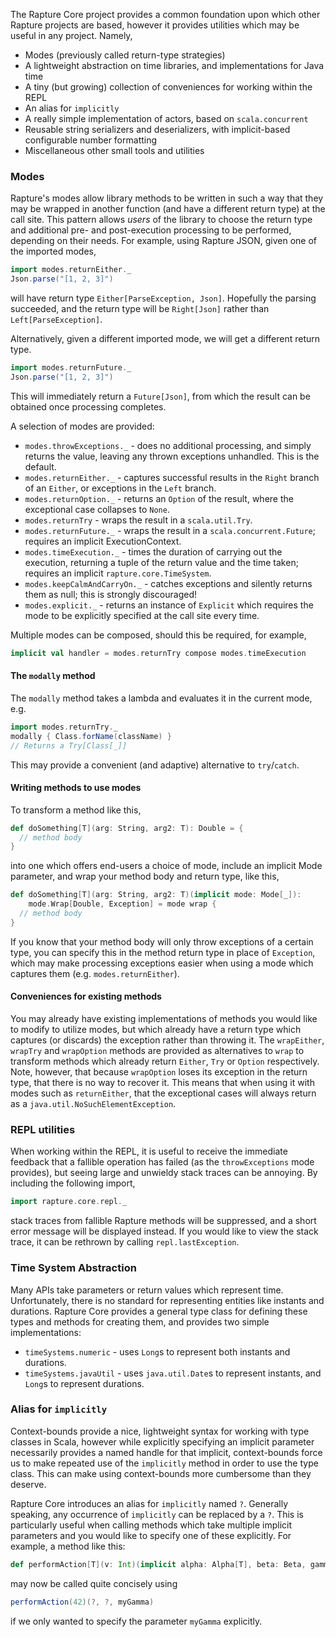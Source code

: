 The Rapture Core project provides a common foundation upon which other Rapture projects are
based, however it provides utilities which may be useful in any project. Namely,

 - Modes (previously called return-type strategies)
 - A lightweight abstraction on time libraries, and implementations for Java time
 - A tiny (but growing) collection of conveniences for working within the REPL
 - An alias for `implicitly`
 - A really simple implementation of actors, based on `scala.concurrent`
 - Reusable string serializers and deserializers, with implicit-based configurable number formatting
 - Miscellaneous other small tools and utilities

### Modes

Rapture's modes allow library methods to be written in such a way that they may
be wrapped in another function (and have a different return type) at the call site. This
pattern allows *users* of the library to choose the return type and additional pre- and
post-execution processing to be performed, depending on their needs.  For example, using Rapture
JSON, given one of the imported modes,

```scala
import modes.returnEither._
Json.parse("[1, 2, 3]")
```

will have return type `Either[ParseException, Json]`. Hopefully the parsing succeeded, and the
return type will be `Right[Json]` rather than `Left[ParseException]`.

Alternatively, given a different imported mode, we will get a different return type.

```scala
import modes.returnFuture._
Json.parse("[1, 2, 3]")
```

This will immediately return a `Future[Json]`, from which the result can be obtained once
processing completes.

A selection of modes are provided:

- `modes.throwExceptions._` - does no additional processing, and simply returns the value,
  leaving any thrown exceptions unhandled. This is the default.
- `modes.returnEither._` - captures successful results in the `Right` branch of an
  `Either`, or exceptions in the `Left` branch.
- `modes.returnOption._` - returns an `Option` of the result, where the exceptional case
  collapses to `None`.
- `modes.returnTry` - wraps the result in a `scala.util.Try`.
- `modes.returnFuture._` - wraps the result in a `scala.concurrent.Future`; requires an
  implicit ExecutionContext.
- `modes.timeExecution._` - times the duration of carrying out the execution, returning a tuple
  of the return value and the time taken; requires an implicit `rapture.core.TimeSystem`.
- `modes.keepCalmAndCarryOn._` - catches exceptions and silently returns them as
  null; this is strongly discouraged!
- `modes.explicit._` - returns an instance of `Explicit` which requires the mode
  to be explicitly specified at the call site every time.

Multiple modes can be composed, should this be required, for example,

```scala
implicit val handler = modes.returnTry compose modes.timeExecution
```

#### The `modally` method

The `modally` method takes a lambda and evaluates it in the current mode, e.g.

```scala
import modes.returnTry._
modally { Class.forName(className) }
// Returns a Try[Class[_]]
```

This may provide a convenient (and adaptive) alternative to `try`/`catch`.

#### Writing methods to use modes

To transform a method like this,

```scala
def doSomething[T](arg: String, arg2: T): Double = {
  // method body
}
```

into one which offers end-users a choice of mode, include an implicit
Mode parameter, and wrap your method body and return type, like this,

```scala
def doSomething[T](arg: String, arg2: T)(implicit mode: Mode[_]):
    mode.Wrap[Double, Exception] = mode wrap {
  // method body
}
```

If you know that your method body will only throw exceptions of a certain type, you can
specify this in the method return type in place of `Exception`, which may make processing
exceptions easier when using a mode which captures them (e.g. `modes.returnEither`).

#### Conveniences for existing methods

You may already have existing implementations of methods you would like to modify to utilize
modes, but which already have a return type which captures (or discards) the exception
rather than throwing it. The `wrapEither`, `wrapTry` and `wrapOption` methods are provided
as alternatives to `wrap` to transform methods which already return `Either`, `Try` or
`Option` respectively. Note, however, that because `wrapOption` loses its exception in the
return type, that there is no way to recover it. This means that when using it with modes
such as `returnEither`, that the exceptional cases will always return as a
`java.util.NoSuchElementException`.

### REPL utilities

When working within the REPL, it is useful to receive the immediate feedback that a fallible
operation has failed (as the `throwExceptions` mode provides), but seeing large and unwieldy
stack traces can be annoying.  By including the following import,

```scala
import rapture.core.repl._
```

stack traces from fallible Rapture methods will be suppressed, and a short error message
will be displayed instead. If you would like to view the stack trace, it can be rethrown by
calling `repl.lastException`.

### Time System Abstraction

Many APIs take parameters or return values which represent time. Unfortunately, there is no
standard for representing entities like instants and durations.  Rapture Core provides a general
type class for defining these types and methods for creating them, and provides two simple
implementations:

- `timeSystems.numeric` - uses `Long`s to represent both instants and durations.
- `timeSystems.javaUtil` - uses `java.util.Date`s to represent instants, and `Long`s to
  represent durations.

### Alias for `implicitly`

Context-bounds provide a nice, lightweight syntax for working with type classes in Scala,
however while explicitly specifying an implicit parameter necessarily provides a named handle
for that implicit, context-bounds force us to make repeated use of the `implicitly` method in
order to use the type class. This can make using context-bounds more cumbersome than they
deserve.

Rapture Core introduces an alias for `implicitly` named `?`. Generally speaking, any occurrence
of `implicitly` can be replaced by a `?`. This is particularly useful when calling methods which
take multiple implicit parameters and you would like to specify one of these explicitly. For
example, a method like this:

```scala
def performAction[T](v: Int)(implicit alpha: Alpha[T], beta: Beta, gamma: Gamma) = { ... }
```

may now be called quite concisely using

```scala
performAction(42)(?, ?, myGamma)
```

if we only wanted to specify the parameter `myGamma` explicitly.
